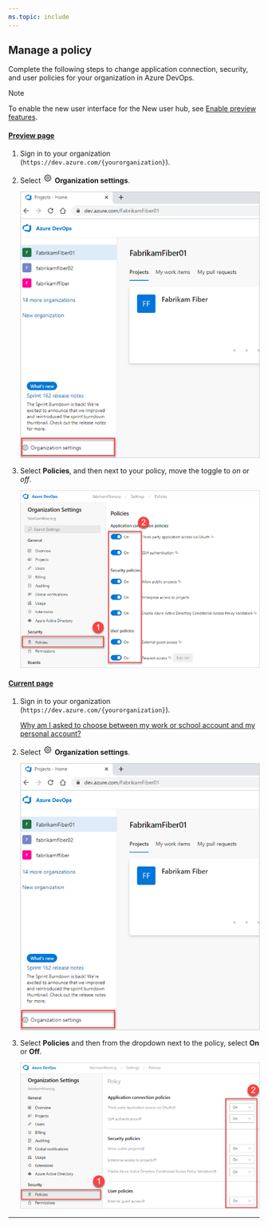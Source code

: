 ```yaml
---
ms.topic: include
---
```



## Manage a policy

Complete the following steps to change application connection, security, and user policies for your organization in Azure DevOps. 

> [!NOTE]   
> To enable the new user interface for the New user hub, see [Enable preview features](../project/navigation/preview-features.md).

#### [Preview page](#tab/preview-page) 

1. Sign in to your organization (```https://dev.azure.com/{yourorganization}```).

2. Select ![gear icon](../media/icons/gear-icon.png) **Organization settings**.

   ![Open Organization settings](../media/settings/open-admin-settings-vert.png)

3. Select **Policies**,  and then next to your policy, move the toggle to *on* or *off*.

   ![Select policy, and then turn On or Off](./media/change-policies-preview.png)
   
#### [Current page](#tab/current-page)


1. Sign in to your organization (```https://dev.azure.com/{yourorganization}```).

    [Why am I asked to choose between my work or school account and my personal account?](../organizations/accounts/faq-user-and-permissions-management.md#ChooseOrgAcctMSAcct)

2. Select ![gear icon](../media/icons/gear-icon.png) **Organization settings**.

   ![Open Organization settings](../media/settings/open-admin-settings-vert.png)

3. Select **Policies** and then from the dropdown next to the policy, select **On** or **Off**.

   ![Select policy, and then from the dropdown, turn On or Off](./media/change-policies-current-view.png)
   
* * *

